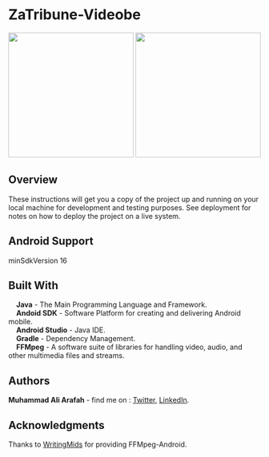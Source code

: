 # ZaTribune-Videobe
<p align="center">
  <img src="src/main/resources/images/co.png" height="250"/>
  <img src="src/main/resources/images/dc.png" height="250"/>
</p>

## Overview  
These instructions will get you a copy of the project up and running on your local machine for development and testing purposes. See deployment for notes on how to deploy the project on a live system.

## Android Support
 minSdkVersion 16
 
## Built With  
&nbsp;&nbsp;&nbsp;&nbsp;**Java** - The Main Programming Language and Framework.  
&nbsp;&nbsp;&nbsp;&nbsp;**Andoid SDK** - Software Platform for creating and delivering Android mobile.   
&nbsp;&nbsp;&nbsp;&nbsp;**Android Studio** - Java IDE.  
&nbsp;&nbsp;&nbsp;&nbsp;**Gradle** - Dependency Management.  
&nbsp;&nbsp;&nbsp;&nbsp;**FFMpeg** - A software suite of libraries for handling video, audio, and other multimedia files and streams. 

## Authors  
   **Muhammad Ali Arafah** - find me on : [Twitter](https://twitter.com/ZaTribune), [LinkedIn](https://www.linkedin.com/in/zatribune).  

## Acknowledgments
Thanks to <a href="https://github.com/WritingMinds/ffmpeg-android-java">WritingMids</a> for providing FFMpeg-Android.
